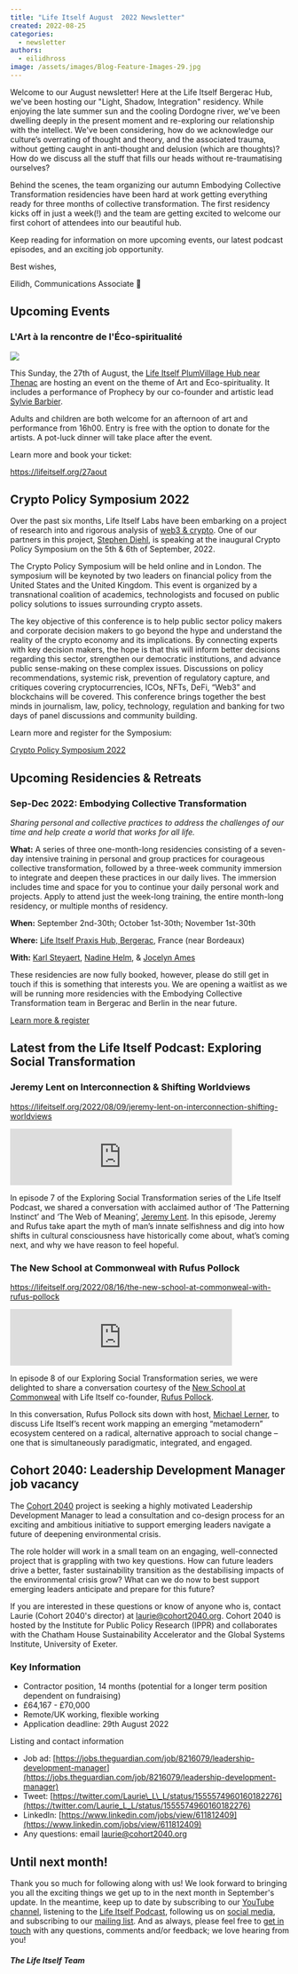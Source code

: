 ```yaml
---
title: "Life Itself August  2022 Newsletter"
created: 2022-08-25
categories: 
  - newsletter
authors: 
  - eilidhross
image: /assets/images/Blog-Feature-Images-29.jpg
---
```


Welcome to our August newsletter! Here at the Life Itself Bergerac Hub, we've been hosting our "Light, Shadow, Integration" residency. While enjoying the late summer sun and the cooling Dordogne river, we've been dwelling deeply in the present moment and re-exploring our relationship with the intellect. We've been considering, how do we acknowledge our culture’s overrating of thought and theory, and the associated trauma, without getting caught in anti-thought and delusion (which are thoughts)? How do we discuss all the stuff that fills our heads without re-traumatising ourselves?

Behind the scenes, the team organizing our autumn Embodying Collective Transformation residencies have been hard at work getting everything ready for three months of collective transformation. The first residency kicks off in just a week(!) and the team are getting excited to welcome our first cohort of attendees into our beautiful hub.

Keep reading for information on more upcoming events, our latest podcast episodes, and an exciting job opportunity.

Best wishes,

Eilidh, Communications Associate 💛

## Upcoming Events

### L'Art à la rencontre de l'Éco-spiritualité

![](/assets/images/prophecy-722x1024.jpeg)

This Sunday, the 27th of August, the [Life Itself PlumVillage Hub near Thenac](https://lifeitself.org/hubs/farmhouse/) are hosting an event on the theme of Art and Eco-spirituality. It includes a performance of Prophecy by our co-founder and artistic lead [Sylvie Barbier](https://lifeitself.org/2022/05/24/genesis-in-three-performances/).

Adults and children are both welcome for an afternoon of art and performance from 16h00. Entry is free with the option to donate for the artists. A pot-luck dinner will take place after the event.

Learn more and book your ticket:

https://lifeitself.org/27aout

## Crypto Policy Symposium 2022

Over the past six months, Life Itself Labs have been embarking on a project of research into and rigorous analysis of [web3 & crypto](https://web3.lifeitself.org/). One of our partners in this project, [Stephen Diehl](https://www.stephendiehl.com/), is speaking at the inaugural Crypto Policy Symposium on the 5th & 6th of September, 2022.

The Crypto Policy Symposium will be held online and in London. The  
symposium will be keynoted by two leaders on financial policy from the United States and the United Kingdom. This event is organized by a transnational coalition of academics, technologists and focused on public policy solutions to issues surrounding crypto assets.

The key objective of this conference is to help public sector policy makers and corporate decision makers to go beyond the hype and understand the reality of the crypto economy and its implications. By connecting experts with key decision makers, the hope is that this will inform better decisions regarding this sector, strengthen our democratic institutions, and advance public sense-making on these complex issues. Discussions on policy recommendations, systemic risk, prevention of regulatory capture, and critiques covering cryptocurrencies, ICOs, NFTs, DeFi, “Web3” and blockchains will be covered. This conference brings together the best minds in journalism, law, policy, technology, regulation and banking for two days of panel discussions and community building.

Learn more and register for the Symposium:

[Crypto Policy Symposium 2022](https://crypto-policy.tech/)

## Upcoming Residencies & Retreats

### Sep-Dec 2022: Embodying Collective Transformation

_Sharing personal and collective practices to address the challenges of our time and help create a world that works for all life._

**What:** A series of three one-month-long residencies consisting of a seven-day intensive training in personal and group practices for courageous collective transformation, followed by a three-week community immersion to integrate and deepen these practices in our daily lives. The immersion includes time and space for you to continue your daily personal work and projects. Apply to attend just the week-long training, the entire month-long residency, or multiple months of residency.

**When:** September 2nd-30th; October 1st-30th; November 1st-30th

**Where:** [Life Itself Praxis Hub, Bergerac](https://lifeitself.org/hubs/bergerac/), France (near Bordeaux)

**With:** [Karl Steyaert](http://www.karlsteyaert.com/), [Nadine Helm](https://www.embracing-life.com/), & [Jocelyn Ames](https://becomingtogether.net/)

These residencies are now fully booked, however, please do still get in touch if this is something that interests you. We are opening a waitlist as we will be running more residencies with the Embodying Collective Transformation team in Bergerac and Berlin in the near future.

[Learn more & register](https://lifeitself.org/embodying-collective-transformation/)

## Latest from the Life Itself Podcast: Exploring Social Transformation

### Jeremy Lent on Interconnection & Shifting Worldviews

https://lifeitself.org/2022/08/09/jeremy-lent-on-interconnection-shifting-worldviews

<iframe src="https://anchor.fm/life-itself/embed/episodes/Jeremy-Lent-on-Interconnection--Shifting-Worldviews-e1ma31u/a-a7gpq18" height="102px" width="400px" frameborder="0" scrolling="no"></iframe>

In episode 7 of the Exploring Social Transformation series of the Life Itself Podcast, we shared a conversation with acclaimed author of ‘The Patterning Instinct’ and ‘The Web of Meaning’, [Jeremy Lent](https://www.jeremylent.com/). In this episode, Jeremy and Rufus take apart the myth of man’s innate selfishness and dig into how shifts in cultural consciousness have historically come about, what’s coming next, and why we have reason to feel hopeful.

### The New School at Commonweal with Rufus Pollock

https://lifeitself.org/2022/08/16/the-new-school-at-commonweal-with-rufus-pollock

<iframe src="https://anchor.fm/life-itself/embed/episodes/Meet-the-MetaModerns-Emerging-Movement-with-Alternative-Approach-to-Social-Change-with-Rufus-Pollock-e1mhn48/a-a7gpq18" height="102px" width="400px" frameborder="0" scrolling="no"></iframe>

In episode 8 of our Exploring Social Transformation series, we were delighted to share a conversation courtesy of the [New School at Commonweal](https://tns.commonweal.org/) with Life Itself co-founder, [Rufus Pollock](https://rufuspollock.com/).

In this conversation, Rufus Pollock sits down with host, [Michael Lerner](https://www.commonweal.org/staff/michael-lerner/), to discuss Life Itself’s recent work mapping an emerging “metamodern” ecosystem centered on a radical, alternative approach to social change – one that is simultaneously paradigmatic, integrated, and engaged.

## Cohort 2040: Leadership Development Manager job vacancy

The [Cohort 2040](https://www.cohort2040.org/) project is seeking a highly motivated Leadership Development Manager to lead a consultation and co-design process for an exciting and ambitious initiative to support emerging leaders navigate a future of deepening environmental crisis.

The role holder will work in a small team on an engaging, well-connected project that is grappling with two key questions. How can future leaders drive a better, faster sustainability transition as the destabilising impacts of the environmental crisis grow? What can we do now to best support emerging leaders anticipate and prepare for this future?

If you are interested in these questions or know of anyone who is, contact Laurie (Cohort 2040's director) at laurie@cohort2040.org. Cohort 2040 is hosted by the Institute for Public Policy Research (IPPR) and collaborates with the Chatham House Sustainability Accelerator and the Global Systems Institute, University of Exeter.

### Key Information

- Contractor position, 14 months (potential for a longer term position dependent on fundraising)
- £64,167 - £70,000
- Remote/UK working, flexible working
- Application deadline: 29th August 2022

Listing and contact information

- Job ad: [https://jobs.theguardian.com/job/8216079/leadership-development-manager](https://jobs.theguardian.com/job/8216079/leadership-development-manager)
- Tweet: [https://twitter.com/Laurie\_L\_L/status/1555574960160182276](https://twitter.com/Laurie_L_L/status/1555574960160182276)
- LinkedIn: [https://www.linkedin.com/jobs/view/611812409](https://www.linkedin.com/jobs/view/611812409)
- Any questions: email [laurie@cohort2040.org](mailto:laurie@cohort2040.org)

## Until next month!

Thank you so much for following along with us! We look forward to bringing you all the exciting things we get up to in the next month in September's update. In the meantime, keep up to date by subscribing to our [YouTube channel](https://www.youtube.com/channel/UCmBq3VO9w_MLTKD_CHsYN-Q), listening to the [Life Itself Podcast](https://anchor.fm/life-itself), following us on [social media](https://twitter.com/forlifeitself), and subscribing to our [mailing list](https://lifeitself.org/contact/). And as always, please feel free to [get in touch](https://lifeitself.org/contact/) with any questions, comments and/or feedback; we love hearing from you!

##### The Life Itself Team
